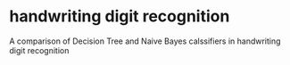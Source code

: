 # handwriting digit recognition
 A comparison of Decision Tree and Naive Bayes calssifiers in handwriting digit recognition
